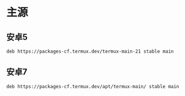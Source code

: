 # 主源

## 安卓5
```bash
deb https://packages-cf.termux.dev/termux-main-21 stable main
```

## 安卓7
```bash
deb https://packages-cf.termux.dev/apt/termux-main/ stable main
```